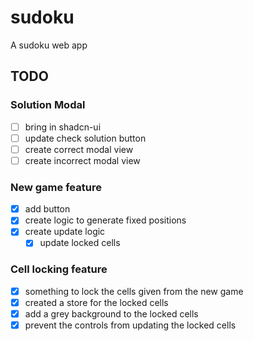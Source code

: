 # sudoku
A sudoku web app


## TODO

### Solution Modal

- [ ] bring in shadcn-ui 
- [ ] update check solution button 
- [ ] create correct modal view 
- [ ] create incorrect modal view 

### New game feature 

- [x] add button 
- [x] create logic to generate fixed positions
- [x] create update logic 
  - [x] update locked cells

### Cell locking feature 

- [x] something to lock the cells given from the new game 
- [x] created a store for the locked cells
- [x] add a grey background to the locked cells
- [x] prevent the controls from updating the locked cells
